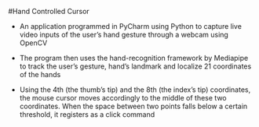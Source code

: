 #Hand Controlled Cursor
- An application programmed in PyCharm using Python to capture live video inputs of the user’s hand gesture through a webcam using OpenCV 

- The program then uses the hand-recognition framework by Mediapipe to track the user’s gesture, hand’s landmark and localize 21 coordinates of the hands

- Using the 4th (the thumb’s tip) and the 8th (the index’s tip) coordinates, the mouse cursor moves accordingly to the middle of these two coordinates. When the space between two points falls below a certain threshold, it registers as a click command
